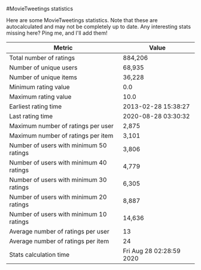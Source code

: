 #MovieTweetings statistics

Here are some MovieTweetings statistics. Note that these are autocalculated and may not be completely up to date. Any interesting stats missing here? Ping me, and I'll add them!

Metric | Value
--- | ---
Total number of ratings                 | 884,206
Number of unique users                  | 68,935
Number of unique items                  | 36,228
Minimum rating value                    | 0.0
Maximum rating value                    | 10.0
Earliest rating time                    | 2013-02-28 15:38:27
Last rating time                        | 2020-08-28 03:30:32
Maximum number of ratings per user      | 2,875
Maximum number of ratings per item      | 3,101
Number of users with minimum 50 ratings | 3,806
Number of users with minimum 40 ratings | 4,779
Number of users with minimum 30 ratings | 6,305
Number of users with minimum 20 ratings | 8,887
Number of users with minimum 10 ratings | 14,636
Average number of ratings per user      | 13
Average number of ratings per item      | 24
Stats calculation time                  | Fri Aug 28 02:28:59 2020


